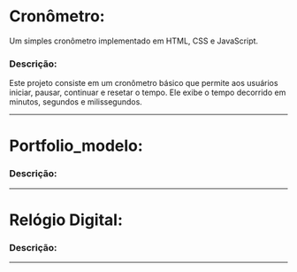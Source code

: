 <p><h1>Cronômetro:</h1>Um simples cronômetro implementado em HTML, CSS e JavaScript.</p>
<p><h3>Descrição:</h3>Este projeto consiste em um cronômetro básico que permite aos usuários iniciar, pausar, continuar e resetar o tempo. Ele exibe o tempo decorrido em minutos, segundos e milissegundos.</p><hr>

<p><h1>Portfolio_modelo:</h1></p>
<p><h3>Descrição:</h3></p><hr>

<p><h1>Relógio Digital:</h1></p>
<p><h3>Descrição:</h3></p><hr>
